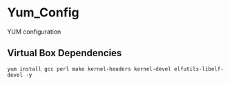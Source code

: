 # Yum_Config
YUM configuration



## Virtual Box Dependencies 
```  
yum install gcc perl make kernel-headers kernel-devel elfutils-libelf-devel -y 
```

 
